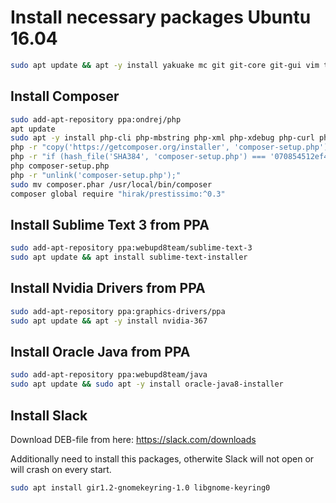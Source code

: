 # Install necessary packages Ubuntu 16.04

``` bash
sudo apt update && apt -y install yakuake mc git git-core git-gui vim thunderbird curl
```


## Install Composer

``` bash
sudo add-apt-repository ppa:ondrej/php
apt update
sudo apt -y install php-cli php-mbstring php-xml php-xdebug php-curl php-mysql php-gd
php -r "copy('https://getcomposer.org/installer', 'composer-setup.php');"
php -r "if (hash_file('SHA384', 'composer-setup.php') === '070854512ef404f16bac87071a6db9fd9721da1684cd4589b1196c3faf71b9a2682e2311b36a5079825e155ac7ce150d') { echo 'Installer verified'; } else { echo 'Installer corrupt'; unlink('composer-setup.php'); } echo PHP_EOL;"
php composer-setup.php
php -r "unlink('composer-setup.php');"
sudo mv composer.phar /usr/local/bin/composer
composer global require "hirak/prestissimo:^0.3"
```

## Install Sublime Text 3 from PPA

``` bash
sudo add-apt-repository ppa:webupd8team/sublime-text-3
sudo apt update && apt install sublime-text-installer 
```


## Install Nvidia Drivers from PPA

``` bash
sudo add-apt-repository ppa:graphics-drivers/ppa
sudo apt update && apt -y install nvidia-367
```


## Install Oracle Java from PPA

``` bash
sudo add-apt-repository ppa:webupd8team/java
sudo apt update && sudo apt -y install oracle-java8-installer
```


## Install Slack

Download DEB-file from here: https://slack.com/downloads

Additionally need to install this packages, otherwite Slack will not open or will crash on every start.

``` bash
sudo apt install gir1.2-gnomekeyring-1.0 libgnome-keyring0
```
